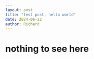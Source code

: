 ```yaml
---
layout: post
title: "test post, hello world"
date: 2024-06-22
author: Richard
---
```


# nothing to see here
